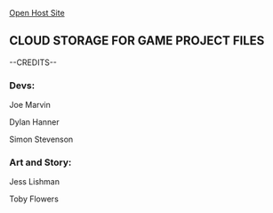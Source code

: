<a href="https://0150gameserver.github.io">Open Host Site</a>

<h2>CLOUD STORAGE FOR GAME PROJECT FILES</h2>

--CREDITS--

<h3>Devs:</h3>
  <p>Joe Marvin</p>
  <p>Dylan Hanner</p>
  <p>Simon Stevenson</p>

<h3>Art and Story:</h3>
  <p>Jess Lishman</p>
  <p>Toby Flowers</p>
